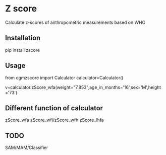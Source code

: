 # Z score

Calculate z-scores of anthropometric measurements based on WHO

## Installation

pip install zscore

## Usage

from cgmzscore import Calculator
calculator=Calculator()


v=calculator.zScore_wfa(weight="7.853",age_in_months='16',sex='M',height='73')


## Different function of calculator

zScore_wfa
zScore_wfl/zScore_wfh
zScore_lhfa

## TODO

SAM/MAM/Classifier



